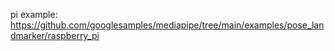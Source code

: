 

pi example:
https://github.com/googlesamples/mediapipe/tree/main/examples/pose_landmarker/raspberry_pi


